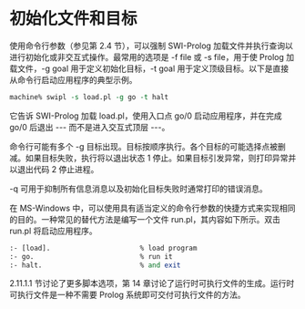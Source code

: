 # 初始化文件和目标

使用命令行参数（参见第 2.4 节），可以强制 SWI-Prolog 加载文件并执行查询以进行初始化或非交互式操作。最常用的选项是 -f file 或 -s file，用于使 Prolog 加载文件，-g goal 用于定义初始化目标，-t goal 用于定义顶级目标。以下是直接从命令行启动应用程序的典型示例。

```pl
machine% swipl -s load.pl -g go -t halt
```

它告诉 SWI-Prolog 加载 load.pl，使用入口点 go/0 启动应用程序，并在完成 go/0 后退出 --- 而不是进入交互式顶层 ---。

命令行可能有多个 -g 目标出现。目标按顺序执行。各个目标的可能选择点被删减。如果目标失败，执行将以退出状态 1 停止。如果目标引发异常，则打印异常并以退出代码 2 停止进程。

-q 可用于抑制所有信息消息以及初始化目标失败时通常打印的错误消息。

在 MS-Windows 中，可以使用具有适当定义的命令行参数的快捷方式来实现相同的目的。一种常见的替代方法是编写一个文件 run.pl，其内容如下所示。双击 run.pl 将启动应用程序。

```pl
:- [load].                      % load program
:- go.                          % run it
:- halt.                        % and exit
```

2.11.1.1 节讨论了更多脚本选项，第 14 章讨论了运行时可执行文件的生成。运行时可执行文件是一种不需要 Prolog 系统即可交付可执行文件的方法。